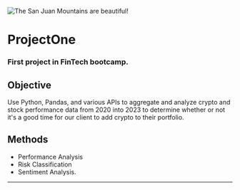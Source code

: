 ![The San Juan Mountains are beautiful!](https://images.unsplash.com/photo-1560221328-12fe60f83ab8?ixlib=rb-4.0.3&ixid=MnwxMjA3fDB8MHxwaG90by1wYWdlfHx8fGVufDB8fHx8&auto=format&fit=crop&w=2074&q=80 "San Juan Mountains")

# ProjectOne
### # 

### First project in FinTech bootcamp.

## Objective

Use Python, Pandas, and various APIs to aggregate and analyze crypto and stock performance data from 2020 into 2023 to determine whether or not it's a good time for our client to add crypto to their portfolio.

## Methods

- Performance Analysis
- Risk Classification
- Sentiment Analysis.

---
